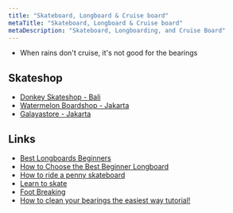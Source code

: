 ```yaml
---
title: "Skateboard, Longboard & Cruise board"
metaTitle: "Skateboard, Longboard & Cruise board"
metaDescription: "Skateboard, Longboarding, and Cruise Board"
---
```


-	When rains don't cruise, it's not good for the bearings

Skateshop
---

-	[Donkey Skateshop - Bali](https://instagram.com/donkey_skateshop)
-	[Watermelon Boardshop - Jakarta](https://www.instagram.com/watermelonboardshop/)
-	[Galayastore - Jakarta](https://www.tokopedia.com/galayastore)

Links
---

-	[Best Longboards Beginners](https://longboardbrand.com/best-longboards-beginners)
-	[How to Choose the Best Beginner Longboard](https://www.youtube.com/watch?v=93Qd0aNAmuw)
-	[How to ride a penny skateboard](https://youtu.be/12-d4Tbs1XU)
-	[Learn to skate](https://www.youtube.com/playlist?list=PL34F060CE1BA3E968)
-	[Foot Breaking](https://www.youtube.com/watch?v=l3EyJPm2E6s)
-	[How to clean your bearings the easiest way tutorial!](https://www.youtube.com/watch?v=ek8I6mok7EY)
